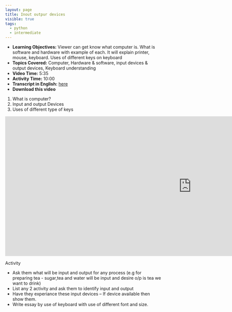```yaml
---
layout: page
title: Inout outpur devices
visible: true
tags:
  - python
  - intermediate
---
```


 - **Learning Objectives:**  Viewer can get know what computer is. What is software and hardware with example of each. It will explain printer, mouse, keyboard. Uses of different keys on keyboard
 - **Topics Covered:** Computer, Hardware & software, input devices & output devices, Keyboard understanding
 - **Video Time:** 5:35
 - **Activity Time:** 10:00
 - **Transcript in English:** [here](https://github.com/drashti4/localisationofschool/blob/gh-pages/subtitle/module-1/input_devices_keyboard_II)
 - **Download this video** 

1. What is computer?
2. Input and output Devices 
3. Uses of different type of keys



<iframe width="1200" height="450" src="https://www.youtube.com/embed/C806xRTBUbU" frameborder="0" allowfullscreen></iframe>

Activity

- Ask them what will be input and output for any process (e.g for preparing tea - sugar,tea and water will be input and desire o/p is tea we want to drink)
- List any 2 activity and ask them to identify input and output
- Have they experiance these input devices – If device available then show them.
- Write essay by use of keyboard with use of different font and size.
